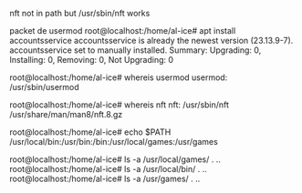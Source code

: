 
nft not in path but /usr/sbin/nft works

packet de usermod
root@localhost:/home/al-ice# apt install accountsservice
accountsservice is already the newest version (23.13.9-7).
accountsservice set to manually installed.
Summary:
  Upgrading: 0, Installing: 0, Removing: 0, Not Upgrading: 0

root@localhost:/home/al-ice# whereis usermod
usermod: /usr/sbin/usermod 

root@localhost:/home/al-ice# whereis nft
nft: /usr/sbin/nft /usr/share/man/man8/nft.8.gz

root@localhost:/home/al-ice# echo $PATH
/usr/local/bin:/usr/bin:/bin:/usr/local/games:/usr/games

root@localhost:/home/al-ice# ls -a /usr/local/games/
.  ..
root@localhost:/home/al-ice# ls -a /usr/local/bin/
.  ..
root@localhost:/home/al-ice# ls -a /usr/games/
.  ..

